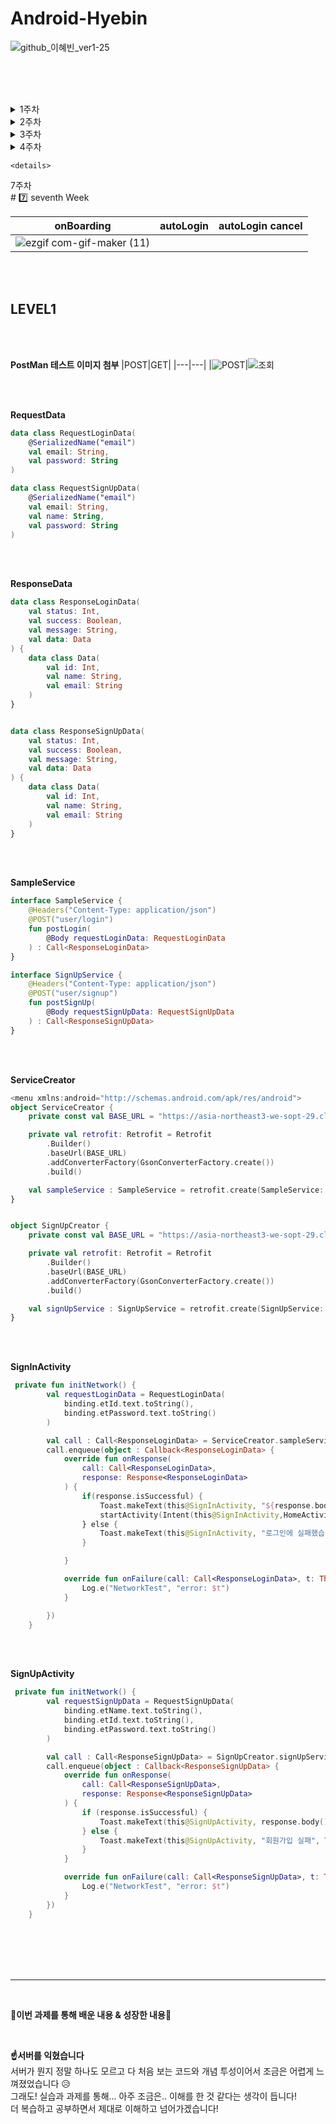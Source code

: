 # Android-Hyebin
![github_이혜빈_ver1-25](https://user-images.githubusercontent.com/70698151/135754518-b0b65ab0-5cd6-45e6-8ce9-4b307a36e278.png) 

<br><br><br>

<details>
<summary>1주차</summary>
  
# 1️⃣ First Week


|SignIn|Login|Home|SignUp|
|---|---|---|---|
|![ezgif com-gif-maker](https://user-images.githubusercontent.com/69586104/136684197-a3f800e8-0c45-408a-b972-aa521b508674.gif)|![ezgif com-gif-maker (1)](https://user-images.githubusercontent.com/69586104/136684208-af155ede-b430-47ca-994f-2ed212b1c3a8.gif)|![ezgif com-gif-maker (2)](https://user-images.githubusercontent.com/69586104/136684214-f2df8ce7-8333-44b0-ba88-6172f70f663b.gif)|![ezgif com-gif-maker (3)](https://user-images.githubusercontent.com/69586104/136684221-7a219180-a466-4135-806b-fa699022ff02.gif)|


<br><br><br>

**1. SignUp**
  + 아이디, 비밀번호 입력이 모두 되었을 때만 로그인 버튼 눌렀을 때 HomeActivity로 이동 (토스트메시지 출력)
  
```kotlin
val intentHome = Intent(this, HomeActivity::class.java)

binding.apply {
     btnLogin.setOnClickListener {
         val userId : String = etId.text.toString()
         val userPw : String = etPassword.text.toString()
         if (userId.isNotEmpty() && userPw.isNotEmpty()) {
             startActivity(intentHome)
             Toast.makeText(this@SignInActivity, "$userId 님 환영합니다", Toast.LENGTH_SHORT).show()
         } else {
              Toast.makeText(this@SignInActivity, "로그인 실패", Toast.LENGTH_SHORT).show()
         }
     }
 }
```

<br><br>
  + 회원가입 버튼 눌렀을 때 화면 이동
  
```kotlin
val intentSingUp = Intent(this, SignUpActivity::class.java)
        
btnSignup.setOnClickListener {
    startActivity(intentSingUp)
    finish()
}
```

<br><br>
  + 회원가입에 성공한 뒤, 아이디&패스워드 자동 입력
  
```kotlin
if (intent.hasExtra("id") && intent.hasExtra("pw")) {
    val id = intent.getStringExtra("id")
    val pw = intent.getStringExtra("pw")

    etId.setText(id)
    etPassword.setText(pw)
}
```

<br><br>

  + EditText의 hint 속성 및 비밀번호의 inputType 속성
  

```kotlin
<EditText
    android:id="@+id/et_password"
    android:layout_width="0dp"
    android:layout_height="50dp"
    android:layout_marginStart="40dp"
    android:layout_marginTop="10dp"
    android:layout_marginEnd="40dp"
    android:background="@drawable/et_border_pink"
    android:ems="10"
    android:hint="비밀번호를 입력해주세요"
    android:textSize="15dp"
    android:paddingStart="20dp"
    android:inputType="textPassword"
    app:layout_constraintEnd_toEndOf="parent"
    app:layout_constraintStart_toStartOf="parent"
    app:layout_constraintTop_toBottomOf="@+id/tv_password" />
```
<br><br><br>

**2. Home**
  + Home 버튼 누르면 나의 git 페이지로 이동 (암시적 인텐트)
```kotlin
binding.btnGit.setOnClickListener{
    var intent = Intent(Intent.ACTION_VIEW, Uri.parse("https://github.com/lhb8106"))
    startActivity(intent)
}
```
<br>

**✅명시적 인텐트와 암시적 인텐트의 차이점✅**
<br><br>
명시적 인텐트는 실행하고자하는 컴포넌트가 명확할 때 사용하는 방식입니다. 즉, 패키지 내부의 액티비티를 실행할 때 사용됩니다.<br>
암시적 인텐트는 어떠한 인텐트를 담아서 보내면, 시스템이 적절한 컴포넌트를 찾아서 실행해주는 방식입니다.

<br><br>

  + 사진 비율 맞추기
```kotlin
 <ImageView
     android:id="@+id/iv_profile"
     android:layout_width="180dp"
     android:layout_height="0dp"
     android:layout_marginTop="20dp"
     android:src="@drawable/selca"
     app:layout_constraintDimensionRatio="1:1"
     app:layout_constraintEnd_toEndOf="parent"
     app:layout_constraintStart_toStartOf="parent"
     app:layout_constraintTop_toTopOf="parent" />
```
<br><br>

  + 스크롤뷰 적용
```kotlin
<ScrollView
    android:id="@+id/scroll"
    android:layout_width="0dp"
    android:layout_height="0dp"
    android:layout_marginTop="20dp"
    android:layout_marginBottom="20dp"
    android:fillViewport="true"
    app:layout_constraintBottom_toBottomOf="parent"
    app:layout_constraintEnd_toEndOf="parent"
    app:layout_constraintStart_toStartOf="parent"
    app:layout_constraintTop_toBottomOf="@+id/tv_title">
</ScrollView>
```
<br><br><br>
  
**3. SignIn**
  + 회원가입 완료 버튼 눌렀을 때, 빈칸 확인 및 아이디, 비밀번호 값 넘겨주기
```kotlin
val intent = Intent(this, SignInActivity::class.java)

binding.apply {
    btnSingup.setOnClickListener {
        val userName : String = etName.text.toString()
        val userId : String = etId.text.toString()
        val userPw : String = etPassword.text.toString()

         if (userName.isNotEmpty() && userId.isNotEmpty() && userPw.trim().isNotEmpty()) {
                    intent.putExtra("id", userId)
                    intent.putExtra("pw", userPw)
                    startActivity(intent)
                    finish()

         } else {
             Toast.makeText(this@SignUpActivity, "입력되지 않은 정보가 있습니다", Toast.LENGTH_SHORT).show()
         }
     }
  }
```

<br><br>
  + hint 속성 및 inputType 속성은 위의 SignUp과 같습니다.

<br><br><br><br>
*** 
<br>

**🤍이번 과제를 통해 배운 내용 & 성장한 내용🤍**

<br>
**☝constraintlayout을 정확히 이해했습니다!** 
<br>
지금까지 안드로이드 스튜디오에서 LinearLayout을 주로 사용하고, ConstraintLayout을 제대로 활용해본 경험이 없었는데, 
이번 과제와 세미나를 통해 ConstraintLayout을 제대로 이해하고 활용할 수 있는 방법을 알게 되었습니다.
<br>
그 외에도 layout 내에서 쓸 수 있는 다양한 속성을 익힐 수 있었습니다. (inputType 속성 & constraintDimensionRatio 속성)
<br><br>

**✌intent를 이해할 수 있는 기회가 되었습니다!** 
<br>
처음에는 잘 이해가 되지 않았지만, 여러번 화면을 이동하는 연습을 하다보니, intent를 사용하는 방법과 활용 방안에 대해서 잘 익힐 수 있는 기회가 되었습니다.
<br>
하지만 hasExtra는 아직은..잘 모르겠네요.. 얼렁뚱당 의도대로 움직이긴 하지만 더 정확한 코드를 작성하고 싶습니다.
<br><br>

**👌git과 notion**
<br>
git을 다루는 방법을 하나도 모르는 사람이었는데, 이번에 과제를 제출하기 위해 유튜브도 찾아보고 많은 사람들에게 물어보며 공부를 했습니다.. <br>
아직 배워야할 점이 산더미이지만 차근차근 올라가서 나중에는 꼭 깃 마스터가 되겠습니다..❗ <br>
그리고 notion을 솝트 들어와서 처음 알게 되었다보니, 자료 하나 찾는데에도 꽤 많은 시간을 소모했습니다. <br>
하지만 자주 들어가서 정보를 확인하다보니 notion이 점점 어렵지 않게 느껴집니다! <br>
노션과 깃.. 차차 친해지겠습니다💗
<br><br><br>



<br><br><br><br><br>
</details>

<details>
<summary>2주차</summary>
  
# 2️⃣ Second Week

|Home|
|---|
|![ezgif com-gif-maker (5)](https://user-images.githubusercontent.com/69586104/138444148-fa9b689b-10ec-4559-ba0c-3bf935d4707f.gif)|


<br><br>


🙏FollowerRecyclerView와 RepositoryRecyclerView의 코드가 유사하므로 FollowerRecyclerView 구현코드만 작성하겠습니다.🙏

<br>

## LEVEL1

<br><br>

**1. FollowerRecyclerView**


+) LinearLayoutManager 사용 ( GridLayoutManage관련 코드는 하단에 첨부하겠습니다. ) 

```kotlin
    <androidx.recyclerview.widget.RecyclerView
        android:id="@+id/rv_follower"
        android:layout_width="match_parent"
        android:layout_height="match_parent"
        app:layoutManager="androidx.recyclerview.widget.LinearLayoutManager"
        app:layout_constraintBottom_toBottomOf="parent"
        app:layout_constraintEnd_toEndOf="parent"
        app:layout_constraintHorizontal_bias="1.0"
        app:layout_constraintStart_toStartOf="parent"
        app:layout_constraintTop_toTopOf="parent"
        app:layout_constraintVertical_bias="0.0"
        tools:itemCount="4"
        tools:listitem="@layout/item_follower_list" />
```

<br><br>

**2. FolloweData**

```kotlin
data class FollowerData(
    val name: String,
    val introduction: String
)
```

<br><br>

**3. FollowrAdapter**

```kotlin
class FollowerAdapter : RecyclerView.Adapter<FollowerAdapter.FollowerViewHolder>() {
    val userList = mutableListOf<FollowerData>()

    class FollowerViewHolder(private val binding : ItemFollowerListBinding) : RecyclerView.ViewHolder(binding.root){
        fun onBind(data: FollowerData) {
            binding.tvName.text = data.name
            binding.tvIntroduction.text = data.introduction
        }
    }

    override fun onCreateViewHolder(parent: ViewGroup, viewType: Int): FollowerViewHolder {
        val binding = ItemFollowerListBinding.inflate(LayoutInflater.from(parent.context),parent,false)

        return FollowerViewHolder(binding)
    }

    override fun onBindViewHolder(holder: FollowerViewHolder, position: Int) {
        holder.onBind(userList[position])
    }

    override fun getItemCount(): Int = userList.size
}

```

<br><br>



**FollowerFragment**

```kotlin
class FollowerFragment : Fragment() {
    private lateinit var follwerAdapter: FollowerAdapter
    private var _binding: FollowerFragmentBinding? = null
    private val binding get() = _binding!!

    override fun onCreateView(
        inflater: LayoutInflater, container: ViewGroup?,
        savedInstanceState: Bundle?
    ): View? {
        _binding = FollowerFragmentBinding.inflate(layoutInflater, container,false)

        follwerAdapter = FollowerAdapter()
        binding.rvFollower.adapter = follwerAdapter

        follwerAdapter.userList.addAll(
            listOf(
                FollowerData("이혜빈1", "안녕하세요"),
                FollowerData("이혜빈2", "안녕하세요"),
                FollowerData("이혜빈3", "안녕하세요"),
                FollowerData("이혜빈4", "안녕하세요")
            )
        )
        follwerAdapter.notifyDataSetChanged()
        return binding.root

    }

    override fun onDestroy() {
        super.onDestroy()
        _binding = null
    }
}
```

<br><br>

**HomeActivity**
  
```kotlin
class HomeActivity : AppCompatActivity() {
    private var postion = FIRST_POSITION
    private lateinit var binding : ActivityHomeBinding

    override fun onCreate(savedInstanceState: Bundle?) {
        super.onCreate(savedInstanceState)
        binding = ActivityHomeBinding.inflate(layoutInflater)

        setContentView(binding.root)

        initTransactionEvent()
    }

    fun initTransactionEvent() {
        val followerFragment = FollowerFragment()
        val repositstoryFragment = RepositoryFragment()

        supportFragmentManager.beginTransaction().add(R.id.container_rv, followerFragment).commit()

        binding.btnFollower.setOnClickListener {
            supportFragmentManager.beginTransaction().replace(R.id.container_rv, followerFragment) .commit()
        }

        binding.btnRepository.setOnClickListener {
            supportFragmentManager.beginTransaction().replace(R.id.container_rv, repositstoryFragment) .commit()
        }
    }


    companion object {
        const val FIRST_POSITION = 1
    }

}
```

<br><br>


**xml ellipsize 속성**
```kotlin
<TextView
        android:id="@+id/tv_content"
        android:layout_width="wrap_content"
        android:layout_height="wrap_content"
        android:layout_marginTop="8dp"
        android:textColor="@color/black"
        android:textSize="12sp"
        android:ellipsize="end"
        android:maxLines="1"
        app:layout_constraintEnd_toEndOf="parent"
        app:layout_constraintStart_toStartOf="parent"
        app:layout_constraintTop_toBottomOf="@+id/tv_title"
        tools:text="내용" />
```

<br><br>

**RepositoryRecyclerView 속성**
<br>
+)GridlayoutManager 사용

```kotlin
    <androidx.recyclerview.widget.RecyclerView
        android:id="@+id/rv_repository"
        android:layout_width="match_parent"
        android:layout_height="match_parent"
        app:layoutManager="androidx.recyclerview.widget.GridLayoutManager"
        app:spanCount="2"
        app:layout_constraintBottom_toBottomOf="parent"
        app:layout_constraintEnd_toEndOf="parent"
        app:layout_constraintStart_toStartOf="parent"
        app:layout_constraintTop_toTopOf="parent"
        tools:itemCount="4"
        android:layout_marginLeft="55dp"
        android:layout_marginRight="30dp"
        android:layout_marginTop="10dp"
        tools:listitem="@layout/item_repository_list" />

```

<br>

## LEVEL2-2

<br>
시험기간이라.. 2-2만 구현했습니다.. 다른 부분은 차차 해보겠습니다...

<br><br>

**Decoration**

```kotlin
   class Decoration(val colorString: String, val left: Int, val right: Int, val height: Int, val bottom:Int) : RecyclerView.ItemDecoration() {
    override fun onDraw(c: Canvas, parent: RecyclerView, state: RecyclerView.State) {
        super.onDraw(c, parent, state)

        val paint = Paint().apply {
            color = Color.parseColor(colorString)
        }

        for (i in 0 until parent.childCount) {
            val child = parent.getChildAt(i)
            if (i != parent.childCount - 1) {
                c.drawRect(child.left.toFloat(), child.bottom.toFloat(), child.right.toFloat(), child.bottom.toFloat() + height, paint)
            }
        }
    }
    override fun getItemOffsets(
        outRect: Rect,
        view: View,
        parent: RecyclerView,
        state: RecyclerView.State
    ) {
        super.getItemOffsets(outRect, view, parent, state)
        outRect.right = right
        outRect.left = left
        outRect.top = height
        outRect.bottom = height
    }
}

```
<br><br>

**FollowerFragment**

```kotlin
binding.rvFollower.addItemDecoration(Decoration("#F658A6", 50,50,25,25))
```

<br><br><br><br>
*** 
<br>

**🤍이번 과제를 통해 배운 내용 & 성장한 내용🤍**

<br>

**☝Fragment에 대해 이해했습니다.**
<br>
실습 예제만 따라하고 직접 원하는 요소를 살려서 구현은 해본 적이 없었는데, 이번 기회를 통해 직접 코드를 작성하면서 제대로 이해할 수 있는 시간을 가졌습니다.
<br>
그리고 fragment에서 binding을 사용하는 법 또한 익힐 수 있었습니다. 생명주기를 제대로 이해하지 못했는데 이번 기회를 통해 제대로 이해할 수 있게 되었습니다.
<br><br>

**✌ItemDecoration을 알게 되었습니다.**
<br>
원래 xml에서 margin값을 모두 줬는데, 이번 과제를 통해 ItemDecoration을 처음 알게되었습니다.
<br>
그래서 제가봐도 아직 부족하고.. 이상한.. 코드지만 더 열심히 공부해서.. 다음주에 더 나은 코드로 바꿔오겠습니다

<br><br><br>

<br><br><br><br><br>
  </details>
  
<details>
<summary>3주차</summary>
  
# 3️⃣ Third Week

|SignUp|SignIn|Profile|Home|ViewPager|
|---|---|---|---|---|
|![ezgif com-gif-maker (6)](https://user-images.githubusercontent.com/69586104/139569164-e49e2022-49ec-44a1-a9c9-175248f5ae29.gif)| ![ezgif com-gif-maker (7)](https://user-images.githubusercontent.com/69586104/139569185-bf83c8f8-820f-4b66-b505-592578b36859.gif)|![ezgif com-gif-maker (8)](https://user-images.githubusercontent.com/69586104/139569193-df9a7f96-64d3-4962-8bae-140a659571a7.gif)|![ezgif com-gif-maker (9)](https://user-images.githubusercontent.com/69586104/139569199-8367e45a-faca-4e24-9049-e147d65f724a.gif)|![ezgif com-gif-maker (10)](https://user-images.githubusercontent.com/69586104/139569210-96a0630e-680b-494c-a4a3-dadb42c389fc.gif)|


<br><br>

## LEVEL1

<br><br>

**1-1. EditText에 selector 활용하기**


```kotlin
<selector xmlns:android="http://schemas.android.com/apk/res/android">
    <item android:drawable="@drawable/et_border_pink" android:state_focused="true"/>
    <item android:drawable="@drawable/et_fill_gray" android:state_focused="false"/>
</selector>
```

<br><br>

**1-2. 버튼 등등 Drawable로 직접 만들기**

```kotlin
<shape xmlns:android="http://schemas.android.com/apk/res/android"
    android:shape="rectangle">
    <solid android:color="@color/pink"/>
    <corners
        android:bottomRightRadius="5dp"
        android:bottomLeftRadius="5dp"
        android:topLeftRadius="5dp"
        android:topRightRadius="5dp"/>
```

<br><br>

✍Button에 selector 활용하기는 위의 EditText에 selector 활용하기와 같은 방식으로 코드를 작성했습니다! 

<br>

**2-1. 이미지 Glide의 CircleCrop 기능을 활용해서 넣어주기**

```kotlin
 Glide.with(this)
            .load("https://mblogthumb-phinf.pstatic.net/MjAxOTA0MjNfMjcy/MDAxNTU2MDIwNjg0ODMw.KwUiIDMhdpKzsuNX83GpdFljS1HjgNhCBNcXv2QXfxkg.ksHQVjDUTn8AMV4XVSfETLX-tZ1LTz9-bOmO0o7AtI8g.JPEG.ndh7782/%EC%B9%98%EC%A6%8801.JPG?type=w800")
            .apply(RequestOptions.circleCropTransform())
            .into(binding.ivProfile)

```

<br><br>



**2-2. 아이콘 이미지 export해서 사용**

```kotlin
<menu xmlns:android="http://schemas.android.com/apk/res/android">
    <item
        android:id="@+id/menu_profile"
        android:icon="@drawable/ic_person_gray"
        android:title="프로필" />

    <item
        android:id="@+id/menu_home"
        android:icon="@drawable/ic_home_gray"
        android:title="홈" />

    <item
        android:id="@+id/menu_camera"
        android:icon="@drawable/ic_camera_gray"
        android:title="카메라" />
</menu>
```

<br><br>

**2-3. 하단에 BottomNavigation 넣어주기**
  
```kotlin
    <com.google.android.material.bottomnavigation.BottomNavigationView
        android:id="@+id/bottomNavigationView"
        android:layout_width="match_parent"
        android:layout_height="wrap_content"
        android:background="@color/white"
        app:menu="@menu/menu_bottom"
        app:itemIconTint="@drawable/selector_icon"
        app:itemTextColor="@drawable/selector_icon"
        app:layout_constraintBottom_toBottomOf="parent"
        app:layout_constraintEnd_toEndOf="parent"
        app:layout_constraintStart_toStartOf="parent" />
```

<br><br>


**xml ellipsize 속성**
```kotlin
<TextView
        android:id="@+id/tv_content"
        android:layout_width="wrap_content"
        android:layout_height="wrap_content"
        android:layout_marginTop="8dp"
        android:textColor="@color/black"
        android:textSize="12sp"
        android:ellipsize="end"
        android:maxLines="1"
        app:layout_constraintEnd_toEndOf="parent"
        app:layout_constraintStart_toStartOf="parent"
        app:layout_constraintTop_toBottomOf="@+id/tv_title"
        tools:text="내용" />
```

<br><br>

**3-1 TabLayout + ViewPager2**

```kotlin
 <com.google.android.material.tabs.TabLayout
        android:id="@+id/tl_follow"
        android:layout_width="match_parent"
        android:layout_height="wrap_content"
        android:layout_marginTop="200dp"
        android:fontFamily="@font/noto_sans_kr_regular"
        android:textFontWeight="500"
        android:textSize="16sp"
        app:tabIndicatorColor="@color/pink"
        app:tabIndicatorHeight="3dp"
        app:tabSelectedTextColor="@color/pink"
        app:layout_constraintEnd_toEndOf="parent"
        app:layout_constraintStart_toStartOf="parent"
        app:layout_constraintTop_toTopOf="parent">

    </com.google.android.material.tabs.TabLayout>

    <androidx.viewpager2.widget.ViewPager2
        android:id="@+id/vp_follow"
        android:layout_width="match_parent"
        android:layout_height="0dp"
        android:layout_marginTop="13dp"
        app:layout_constraintBottom_toBottomOf="parent"
        app:layout_constraintEnd_toEndOf="parent"
        app:layout_constraintStart_toStartOf="parent"
        app:layout_constraintTop_toBottomOf="@+id/tl_follow" />

```

<br>

## LEVEL2-2

<br><br>

**FollowerAdapter**

```kotlin
 Glide.with(itemView.context).load(data.photo)
                .apply(RequestOptions.circleCropTransform())
                .into(binding.ivProfile)
```
<br><br>

**FollowerData**

```kotlin
data class FollowerData(
    val name: String,
    val introduction: String,
    val photo : String
)
```

<br><br>

**FollowerFragment**

```kotlin
 follwerAdapter.userList.addAll(
            listOf(
                FollowerData("스폰지밥", "안녕하세요", "https://ww.namu.la/s/bd52223e4d1f11fcc4c7f6506bf3321b26579bf118db6c1ca20492b9af4228a414edd25f1006baace220e4ca771288e0f38d6cbf253ae4e9d39aaf4b881600b0d65e518e7d94891837ee9a0c6a723aac0f4d2b7bf4a65b36bd1fe636aa49c632"),
                FollowerData("뚱이", "안녕하세요", "https://img.insight.co.kr/static/2020/08/12/700/fyzvinle3b068ce501hq.jpg"),
                FollowerData("집게사장", "안녕하세요", "https://pbs.twimg.com/media/D8RITHlV4AAb1iG.jpg")
            )
        )
```


<br><br><br><br>
*** 
<br>

**🤍이번 과제를 통해 배운 내용 & 성장한 내용🤍**

<br>

**☝디자인을 적용하는 방법을 익혔습니다**
<br>
초기에 직접 레이아웃을 짰을 때와 디자이너분께서 디자인해주는 것을 보며 수정을 해나가면서 나오는 결과물의 차이를 보고 디자이너의 중요성과 협업의 중요성을 깨달을 수 있는 계가기 되었습니다.
<br>
또한, 피그마를 제대로 다뤄본 적이 한번도 없었는데, 협업에 있어서 피그마를 쓰는 법을 익힐 수 있었습니다.
<br><br>

**✌ViewPager2를 이해했습니다**
<br>
어플을 사용하면서 가장 많이 봤던 기능 중 하나였는데, 이번 세미나를 통해 ViewPager2를 알 수 있었습니다.
<br>
또한, TabLayout등등도 함께 배울 수 있어서 뜻깊었습니다.

<br><br><br>

  </details>
  
  <details>
<summary>4주차</summary>
# 4️⃣ Fourth Week

|LogIn|
|---|
|![ezgif com-gif-maker (11)](https://user-images.githubusercontent.com/69586104/141409725-87a1f71e-faee-4aef-9326-6f4190bfc721.gif)|


<br><br>

## LEVEL1

<br><br>

**PostMan 테스트 이미지 첨부**
|POST|GET|
|---|---|
|![POST](https://user-images.githubusercontent.com/69586104/141409267-67df1f29-f08a-4c3e-b238-848bb282991d.png)|![조회](https://user-images.githubusercontent.com/69586104/141409462-16d10017-da44-4ffe-a2a1-d9ac608c070c.png)

<br><br>

**RequestData**


```kotlin
data class RequestLoginData(
    @SerializedName("email")
    val email: String,
    val password: String
)

data class RequestSignUpData(
    @SerializedName("email")
    val email: String,
    val name: String,
    val password: String
)
```

<br><br>

**ResponseData**

```kotlin
data class ResponseLoginData(
    val status: Int,
    val success: Boolean,
    val message: String,
    val data: Data
) {
    data class Data(
        val id: Int,
        val name: String,
        val email: String
    )
}


data class ResponseSignUpData(
    val status: Int,
    val success: Boolean,
    val message: String,
    val data: Data
) {
    data class Data(
        val id: Int,
        val name: String,
        val email: String
    )
}
```

<br><br>


**SampleService**

```kotlin
interface SampleService {
    @Headers("Content-Type: application/json")
    @POST("user/login")
    fun postLogin(
        @Body requestLoginData: RequestLoginData
    ) : Call<ResponseLoginData>
}

interface SignUpService {
    @Headers("Content-Type: application/json")
    @POST("user/signup")
    fun postSignUp(
        @Body requestSignUpData: RequestSignUpData
    ) : Call<ResponseSignUpData>
}
```

<br><br>



**ServiceCreator**

```kotlin
<menu xmlns:android="http://schemas.android.com/apk/res/android">
object ServiceCreator {
    private const val BASE_URL = "https://asia-northeast3-we-sopt-29.cloudfunctions.net/api/"

    private val retrofit: Retrofit = Retrofit
        .Builder()
        .baseUrl(BASE_URL)
        .addConverterFactory(GsonConverterFactory.create())
        .build()

    val sampleService : SampleService = retrofit.create(SampleService::class.java)
}


object SignUpCreator {
    private const val BASE_URL = "https://asia-northeast3-we-sopt-29.cloudfunctions.net/api/"

    private val retrofit: Retrofit = Retrofit
        .Builder()
        .baseUrl(BASE_URL)
        .addConverterFactory(GsonConverterFactory.create())
        .build()

    val signUpService : SignUpService = retrofit.create(SignUpService::class.java)
}
```

<br><br>

**SignInActivity**
  
```kotlin
 private fun initNetwork() {
        val requestLoginData = RequestLoginData(
            binding.etId.text.toString(),
            binding.etPassword.text.toString()
        )

        val call : Call<ResponseLoginData> = ServiceCreator.sampleService.postLogin(requestLoginData)
        call.enqueue(object : Callback<ResponseLoginData> {
            override fun onResponse(
                call: Call<ResponseLoginData>,
                response: Response<ResponseLoginData>
            ) {
                if(response.isSuccessful) {
                    Toast.makeText(this@SignInActivity, "${response.body()?.data?.name}님 반갑습니다", Toast.LENGTH_SHORT).show()
                    startActivity(Intent(this@SignInActivity,HomeActivity::class.java))
                } else {
                    Toast.makeText(this@SignInActivity, "로그인에 실패했습니다", Toast.LENGTH_SHORT).show()
                }

            }

            override fun onFailure(call: Call<ResponseLoginData>, t: Throwable) {
                Log.e("NetworkTest", "error: $t")
            }

        })
    }
```

<br><br>


**SignUpActivity**
```kotlin
 private fun initNetwork() {
        val requestSignUpData = RequestSignUpData(
            binding.etName.text.toString(),
            binding.etId.text.toString(),
            binding.etPassword.text.toString()
        )

        val call : Call<ResponseSignUpData> = SignUpCreator.signUpService.postSignUp(requestSignUpData)
        call.enqueue(object : Callback<ResponseSignUpData> {
            override fun onResponse(
                call: Call<ResponseSignUpData>,
                response: Response<ResponseSignUpData>
            ) {
                if (response.isSuccessful) {
                    Toast.makeText(this@SignUpActivity, response.body()?.message, Toast.LENGTH_SHORT).show()
                } else {
                    Toast.makeText(this@SignUpActivity, "회원가입 실패", Toast.LENGTH_SHORT).show()
                }
            }

            override fun onFailure(call: Call<ResponseSignUpData>, t: Throwable) {
                Log.e("NetworkTest", "error: $t")
            }
        })
    }
```


<br><br><br><br>
*** 
<br>

**🤍이번 과제를 통해 배운 내용 & 성장한 내용🤍**

<br>

**☝서버를 익혔습니다**
<br>
서버가 뭔지 정말 하나도 모르고 다 처음 보는 코드와 개념 투성이어서 조금은 어렵게 느껴졌었습니다 😥
<br>
그래도! 실습과 과제를 통해... 아주 조금은.. 이해를 한 것 같다는 생각이 듭니다!
<br>
더 복습하고 공부하면서 제대로 이해하고 넘어가겠습니다!


<br><br><br>
</details>

    <details>
<summary>7주차</summary>
# 7️⃣ seventh Week

|onBoarding|autoLogin|autoLogin cancel|
|---|---|---|
|![ezgif com-gif-maker (11)](https://user-images.githubusercontent.com/69586104/141409725-87a1f71e-faee-4aef-9326-6f4190bfc721.gif)|


<br><br>

## LEVEL1

<br><br>

**PostMan 테스트 이미지 첨부**
|POST|GET|
|---|---|
|![POST](https://user-images.githubusercontent.com/69586104/141409267-67df1f29-f08a-4c3e-b238-848bb282991d.png)|![조회](https://user-images.githubusercontent.com/69586104/141409462-16d10017-da44-4ffe-a2a1-d9ac608c070c.png)

<br><br>

**RequestData**


```kotlin
data class RequestLoginData(
    @SerializedName("email")
    val email: String,
    val password: String
)

data class RequestSignUpData(
    @SerializedName("email")
    val email: String,
    val name: String,
    val password: String
)
```

<br><br>

**ResponseData**

```kotlin
data class ResponseLoginData(
    val status: Int,
    val success: Boolean,
    val message: String,
    val data: Data
) {
    data class Data(
        val id: Int,
        val name: String,
        val email: String
    )
}


data class ResponseSignUpData(
    val status: Int,
    val success: Boolean,
    val message: String,
    val data: Data
) {
    data class Data(
        val id: Int,
        val name: String,
        val email: String
    )
}
```

<br><br>


**SampleService**

```kotlin
interface SampleService {
    @Headers("Content-Type: application/json")
    @POST("user/login")
    fun postLogin(
        @Body requestLoginData: RequestLoginData
    ) : Call<ResponseLoginData>
}

interface SignUpService {
    @Headers("Content-Type: application/json")
    @POST("user/signup")
    fun postSignUp(
        @Body requestSignUpData: RequestSignUpData
    ) : Call<ResponseSignUpData>
}
```

<br><br>



**ServiceCreator**

```kotlin
<menu xmlns:android="http://schemas.android.com/apk/res/android">
object ServiceCreator {
    private const val BASE_URL = "https://asia-northeast3-we-sopt-29.cloudfunctions.net/api/"

    private val retrofit: Retrofit = Retrofit
        .Builder()
        .baseUrl(BASE_URL)
        .addConverterFactory(GsonConverterFactory.create())
        .build()

    val sampleService : SampleService = retrofit.create(SampleService::class.java)
}


object SignUpCreator {
    private const val BASE_URL = "https://asia-northeast3-we-sopt-29.cloudfunctions.net/api/"

    private val retrofit: Retrofit = Retrofit
        .Builder()
        .baseUrl(BASE_URL)
        .addConverterFactory(GsonConverterFactory.create())
        .build()

    val signUpService : SignUpService = retrofit.create(SignUpService::class.java)
}
```

<br><br>

**SignInActivity**
  
```kotlin
 private fun initNetwork() {
        val requestLoginData = RequestLoginData(
            binding.etId.text.toString(),
            binding.etPassword.text.toString()
        )

        val call : Call<ResponseLoginData> = ServiceCreator.sampleService.postLogin(requestLoginData)
        call.enqueue(object : Callback<ResponseLoginData> {
            override fun onResponse(
                call: Call<ResponseLoginData>,
                response: Response<ResponseLoginData>
            ) {
                if(response.isSuccessful) {
                    Toast.makeText(this@SignInActivity, "${response.body()?.data?.name}님 반갑습니다", Toast.LENGTH_SHORT).show()
                    startActivity(Intent(this@SignInActivity,HomeActivity::class.java))
                } else {
                    Toast.makeText(this@SignInActivity, "로그인에 실패했습니다", Toast.LENGTH_SHORT).show()
                }

            }

            override fun onFailure(call: Call<ResponseLoginData>, t: Throwable) {
                Log.e("NetworkTest", "error: $t")
            }

        })
    }
```

<br><br>


**SignUpActivity**
```kotlin
 private fun initNetwork() {
        val requestSignUpData = RequestSignUpData(
            binding.etName.text.toString(),
            binding.etId.text.toString(),
            binding.etPassword.text.toString()
        )

        val call : Call<ResponseSignUpData> = SignUpCreator.signUpService.postSignUp(requestSignUpData)
        call.enqueue(object : Callback<ResponseSignUpData> {
            override fun onResponse(
                call: Call<ResponseSignUpData>,
                response: Response<ResponseSignUpData>
            ) {
                if (response.isSuccessful) {
                    Toast.makeText(this@SignUpActivity, response.body()?.message, Toast.LENGTH_SHORT).show()
                } else {
                    Toast.makeText(this@SignUpActivity, "회원가입 실패", Toast.LENGTH_SHORT).show()
                }
            }

            override fun onFailure(call: Call<ResponseSignUpData>, t: Throwable) {
                Log.e("NetworkTest", "error: $t")
            }
        })
    }
```


<br><br><br><br>
*** 
<br>

**🤍이번 과제를 통해 배운 내용 & 성장한 내용🤍**

<br>

**☝서버를 익혔습니다**
<br>
서버가 뭔지 정말 하나도 모르고 다 처음 보는 코드와 개념 투성이어서 조금은 어렵게 느껴졌었습니다 😥
<br>
그래도! 실습과 과제를 통해... 아주 조금은.. 이해를 한 것 같다는 생각이 듭니다!
<br>
더 복습하고 공부하면서 제대로 이해하고 넘어가겠습니다!


<br><br><br>
</details>

